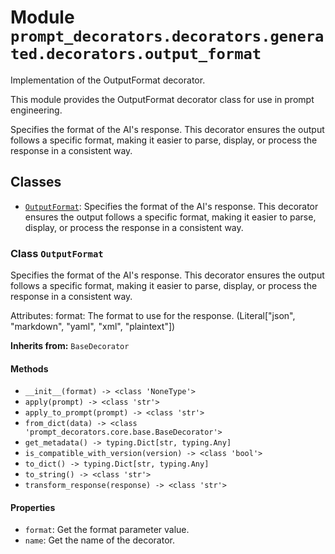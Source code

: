# Module `prompt_decorators.decorators.generated.decorators.output_format`

Implementation of the OutputFormat decorator.

This module provides the OutputFormat decorator class for use in prompt engineering.

Specifies the format of the AI's response. This decorator ensures the output follows a specific format, making it easier to parse, display, or process the response in a consistent way.

## Classes

- [`OutputFormat`](#class-outputformat): Specifies the format of the AI's response. This decorator ensures the output follows a specific format, making it easier to parse, display, or process the response in a consistent way.

### Class `OutputFormat`

Specifies the format of the AI's response. This decorator ensures the output follows a specific format, making it easier to parse, display, or process the response in a consistent way.

Attributes:
    format: The format to use for the response. (Literal["json", "markdown", "yaml", "xml", "plaintext"])

**Inherits from:** `BaseDecorator`

#### Methods

- `__init__(format) -> <class 'NoneType'>`
- `apply(prompt) -> <class 'str'>`
- `apply_to_prompt(prompt) -> <class 'str'>`
- `from_dict(data) -> <class 'prompt_decorators.core.base.BaseDecorator'>`
- `get_metadata() -> typing.Dict[str, typing.Any]`
- `is_compatible_with_version(version) -> <class 'bool'>`
- `to_dict() -> typing.Dict[str, typing.Any]`
- `to_string() -> <class 'str'>`
- `transform_response(response) -> <class 'str'>`
#### Properties

- `format`: Get the format parameter value.
- `name`: Get the name of the decorator.
